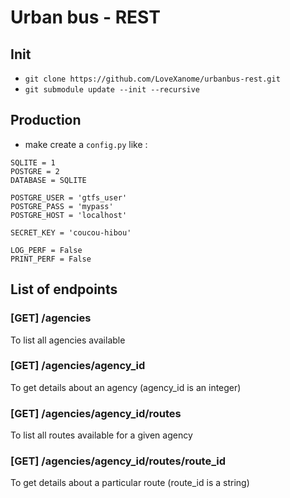 # Urban bus - REST

## Init

* `git clone https://github.com/LoveXanome/urbanbus-rest.git`
* `git submodule update --init --recursive`

## Production

* make create a `config.py` like :
```
SQLITE = 1
POSTGRE = 2
DATABASE = SQLITE

POSTGRE_USER = 'gtfs_user'
POSTGRE_PASS = 'mypass'
POSTGRE_HOST = 'localhost'

SECRET_KEY = 'coucou-hibou'

LOG_PERF = False
PRINT_PERF = False
```
## List of endpoints
### [GET] /agencies
To list all agencies available

### [GET] /agencies/agency_id
To get details about an agency (agency_id is an integer)

### [GET] /agencies/agency_id/routes
To list all routes available for a given agency

### [GET] /agencies/agency_id/routes/route_id
To get details about a particular route (route_id is a string)
